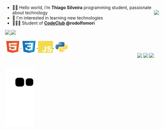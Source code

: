 - 👋😊 Hello world, i’m <b>Thiago Silveira</b> programming student, passionate about technology <img height="150px" align="right" src="https://media.nature.com/lw800/magazine-assets/d41586-019-00653-5/d41586-019-00653-5_16459152.jpg"/>
- 👀 I'm interested in learning new technologies
- 👨🏽‍💻 Student of <strong><a href="https://codeclub.rodolfomori.com/">CodeClub</a></codeclub> @rodolfomori


<div>
  <a href="https://github.com/thiagosilveira11dev">
  <img height="180em" src="https://github-readme-stats.vercel.app/api?username=thiagosilveira11dev&show_icons=true&theme=blue-green&include_all_commits=true&count_private=true"/>
  <img height="180em" src="https://github-readme-stats.vercel.app/api/top-langs/?username=thiagosilveira11dev&layout=compact&langs_count=7&theme=blue-green"/>
</div>

<div style="display: inline_block"><br>
  <img align="center" alt="Medal-HTML" height="40" width="50" src="https://raw.githubusercontent.com/devicons/devicon/master/icons/html5/html5-original.svg">
  <img align="center" alt="Medal-CSS" height="40" width="50" src="https://raw.githubusercontent.com/devicons/devicon/master/icons/css3/css3-original.svg">
  <img align="center" alt="Medal-Js" height="40" width="50" src="https://raw.githubusercontent.com/devicons/devicon/master/icons/javascript/javascript-plain.svg">
  <img align="center" alt="Medal-Python" height="40" width="50" src="https://raw.githubusercontent.com/devicons/devicon/master/icons/python/python-original.svg">
</div>

<div align="right">
  <a href="https://instagram.com/silveirathiago11" target="_blank"><img src="https://img.shields.io/badge/-Instagram-%23E4405F?style=for-the-badge&logo=instagram&logoColor=white" target="_blank"></a>
  <a href = "mailto:silveira.thiago11@gmail.com"><img src="https://img.shields.io/badge/-Gmail-%23333?style=for-the-badge&logo=gmail&logoColor=white" target="_blank"></a>
  <a href="https://www.linkedin.com/in/thiago-luiz-silveira-8a35a8226/" target="_blank"><img src="https://img.shields.io/badge/-LinkedIn-%230077B5?style=for-the-badge&logo=linkedin&logoColor=white" target="_blank"></a> 
</div>

  ##
 
<div>

  ![Snake animation](https://github.com/rafaballerini/rafaballerini/blob/output/github-contribution-grid-snake.svg)

</div>

<!---
thiagosilveira11dev/thiagosilveira11dev is a ✨ special ✨ repository because its `README.md` (this file) appears on your GitHub profile.
You can click the Preview link to take a look at your changes.
--->
